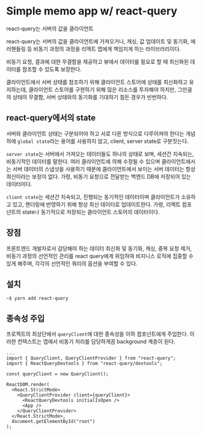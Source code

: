 # Simple memo app w/ react-query

react-query는 서버의 값을 클라이언트

react-query는 서버의 값을 클라이언트에 가져오거나, 캐싱, 값 업데이트 및 동기화, 에러핸들링 등 비동기 과정의 과정을 리엑트 앱에게 책임지게 하는 라이브러리이다.

비동기 요청, 결과에 대한 무결함을 제공하고 뷰에서 데이터를 필요로 할 때 최신화된 데이터를 참조할 수 있도록 보장한다.

클라이언트에서 서버 상태를 참조하기 위해 클라이언트 스토어에 상태를 최신화하고 유지하는데, 클라이언트 스토어를 구현하기 위해 많은 리소스를 투자해야 하지만, 그만큼의 상태의 무결함, 서버 상태와의 동기화를 기대하기 힘든 경우가 빈번하다.

## react-query에서의 state

서버와 클라이언트 상태는 구분되어야 하고 서로 다른 방식으로 다루어져야 한다는 개념하에 `global state`라는 용어를 사용하지 않고, client, server state로 구분짓는다.

`server state`는 서버에서 가져오는 데이터들도 하나의 상태로 보며, 세션간 지속되는, 비동기적인 데이터를 말한다. 여러 클라이언트에 의해 수정될 수 있으며 클라이언트에서는 서버 데이터의 스냅샷을 사용하기 때문에 클라이언트에서 보이는 서버 데이터는 항상 최신이라는 보장이 없다. 가령, 비동기 요청으로 전달받는 백엔드 DB에 저장되어 있는 데이터이다.

`client state`는 세션간 지속되고, 진행되는 동기적인 데이터이며 클라이언트가 소유하고 있고, 랜더링에 반영하기 위해 항상 최신 데이터로 업데이트한다. 가령, 리엑트 컴포넌트의 state나 동기적으로 저장되는 클라이언트 스토어의 데이터이다.

## 장점

프론트엔드 개발자로서 감당해야 하는 데이터 최신화 및 동기화, 캐싱, 중복 요청 제거, 비동기 과정의 선언적인 관리를 react query에게 위임하여 비지니스 로직에 집중할 수 있게 해주며, 각각의 선언적인 쿼리의 옵션을 부여할 수 있다.

## 설치

```
~$ yarn add react-query
```

## 종속성 주입

프로젝트의 최상단에서 `queryClient`에 대한 종속성을 이하 컴포넌트에게 주입한다. 이러한 컨텍스트는 앱에서 비동기 처리를 담당하게끔 background 계층이 된다.

```tsx
...
import { QueryClient, QueryClientProvider } from "react-query";
import { ReactQueryDevtools } from "react-query/devtools";

const queryClient = new QueryClient();

ReactDOM.render(
  <React.StrictMode>
    <QueryClientProvider client={queryClient}>
      <ReactQueryDevtools initialIsOpen />
      <App />
    </QueryClientProvider>
  </React.StrictMode>,
  document.getElementById("root")
);
```

